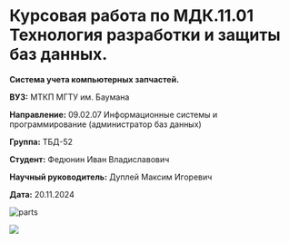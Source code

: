 # Курсовая работа по МДК.11.01 Технология разработки и защиты баз данных.

**Система учета компьютерных запчастей.**

**ВУЗ:** МТКП МГТУ им. Баумана

**Направление:** 09.02.07 Информационные системы и программирование
(администратор баз данных)

**Группа:** ТБД-52

**Студент:** Федюнин Иван Владиславович

**Научный руководитель:** Дуплей Максим Игоревич

**Дата:** 20.11.2024

![parts](https://github.com/user-attachments/assets/9e21b9f8-068d-4768-a93d-262805906320)

![](https://geps.dev/progress/99?dangerColor=800000&warningColor=ff9900&successColor=006600)


